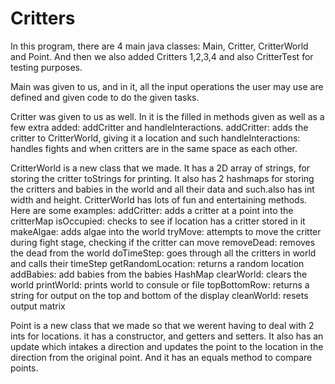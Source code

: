 # Critters

In this program, there are 4 main java classes: Main, Critter, CritterWorld and Point. And then we also added Critters 1,2,3,4 and also CritterTest for testing purposes.

Main was given to us, and in it, all the input operations the user may use are defined and given code to do the given tasks.

Critter was given to us as well. In it is the filled in methods given as well as a few extra added: addCritter and handleInteractions. 
addCritter: adds the critter to CritterWorld, giving it a location and such
handleInteractions: handles fights and when critters are in the same space as each other.

CritterWorld is a new class that we made. It has a 2D array of strings, for storing the critter toStrings for printing. It also has 2 hashmaps for storing the critters and babies in the world and all their data and such.also has int width and height. 
CritterWorld has lots of fun and entertaining methods. Here are some examples: 
addCritter: adds a critter at a point into the critterMap
isOccupied: checks to see if location has a critter stored in it
makeAlgae: adds algae into the world
tryMove: attempts to move the critter during fight stage, checking if the critter can move
removeDead: removes the dead from the world
doTimeStep: goes through all the critters in world and calls their timeStep
getRandomLocation: returns a random location
addBabies: add babies from the babies HashMap
clearWorld: clears the world
printWorld: prints world to consule or file
topBottomRow: returns a string for output on the top and bottom of the display
cleanWorld: resets output matrix

Point is a new class that we made so that we werent having to deal with 2 ints for locations. it has a constructor, and getters and setters. It also has an update which intakes a direction and updates the point to the location in the direction from the original point. And it has an equals method to compare points. 


